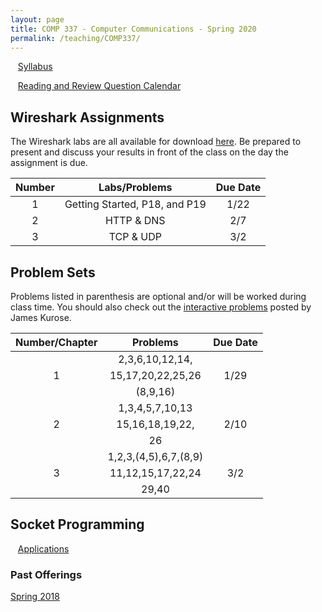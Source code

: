 ```yaml
---
layout: page
title: COMP 337 - Computer Communications - Spring 2020
permalink: /teaching/COMP337/
---
```


&nbsp;&nbsp;&nbsp;[Syllabus](/teaching/COMP337/comp337-syllabus.pdf)  

&nbsp;&nbsp;&nbsp;[Reading and Review Question Calendar](/teaching/COMP337/reading/)

## Wireshark Assignments

The Wireshark labs are all available for download [here](http://www-net.cs.umass.edu/wireshark-labs/).  Be prepared to present and discuss your results in front of the class on the day the assignment is due.

| Number         | Labs/Problems     | Due Date |
|:--------------:|:-----------------:|:--------:|
|   1            |  Getting Started, P18, and P19 |  1/22      |
|   2            | HTTP & DNS       |  2/7     |  
|  3             | TCP & UDP | 3/2 |  


## Problem Sets

Problems listed in parenthesis are optional and/or will be worked during class time. You should also check out the [interactive problems](http://www-net.cs.umass.edu/kurose_ross/interactive/)  posted by James Kurose.

| Number/Chapter | Problems          | Due Date |
|:--------------:|:-----------------:|:--------:|
|                | 2,3,6,10,12,14,   |          |
|     1          | 15,17,20,22,25,26 |   1/29   |
|                | (8,9,16)          |          |
|                | 1,3,4,5,7,10,13   |          |
|     2          | 15,16,18,19,22,   |   2/10   |
|                | 26                |          |
|                | 1,2,3,(4,5),6,7,(8,9)  | |
|   3            | 11,12,15,17,22,24  | 3/2 |
|                | 29,40  |  |  



## Socket Programming

&nbsp;&nbsp;&nbsp;[Applications](/teaching/COMP337/sockets/socketc2/)

### Past Offerings

[Spring 2018](/teaching/COMP337/sp18/)
